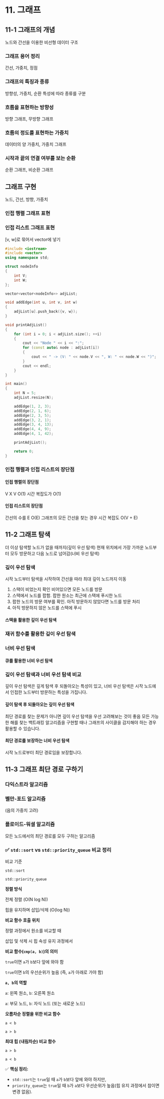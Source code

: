 ﻿# 11. 그래프
## 11-1 그래프의 개념
노드와 간선을 이용한 비선형 데이터 구조
### 그래프 용어 정리
간선, 가중치, 정점
### 그래프의 특징과 종류
방향성, 가중치, 순환 특성에 따라 종류를 구분
### 흐름을 표현하는 방향성
방향 그래프, 무방향 그래프
### 흐름의 정도를 표현하는 가중치
데이터의 양 가중치, 가중치 그래프
### 시작과 끝의 연결 여부를 보는 순환
순환 그래프, 비순환 그래프
## 그래프 구현
노드, 간선, 방향, 가중치
### 인접 행렬 그래프 표현
### 인접 리스트 그래프 표현
[v, w]로 묶어서 vector에 넣기
```c++
#include <iostream>
#include <vector>
using namespace std;

struct nodeInfo
{
	int V;
	int W;
};

vector<vector<nodeInfo>> adjList;

void addEdge(int u, int v, int w)
{
	adjList[u].push_back({v, w});
}

void printAdjList()
{
	for (int i = 0; i < adjList.size(); ++i)
	{
		cout << "Node " << i << ":";
		for (const auto& node : adjList[i])
		{
			cout << " -> (V: " << node.V << ", W: " << node.W << ")";
		}
		cout << endl;
	}
}

int main()
{
	int N = 5;
	adjList.resize(N);

	addEdge(1, 2, 3);
	addEdge(2, 1, 6);
	addEdge(2, 3, 5);
	addEdge(3, 2, 1);
	addEdge(3, 4, 13);
	addEdge(4, 4, 9);
	addEdge(4, 1, 42);

	printAdjList();

	return 0;
}
```

### 인접 행렬과 인접 리스트의 장단점
#### 인접 행렬의 장단점
V X V
O(1) 시간 복잡도가 O(1)
#### 인접 리스트의 장단점
간선의 수를 E
O(E)
그래프의 모든 간선을 찾는 경우 시간 복잡도
O(V + E)

## 11-2 그래프 탐색
더 이상 탐색할 노드가 없을 때까지(깊이 우선 탐색)
현재 위치에서 가장 가까운 노드부터 모두 방문하고 다음 노드로 넘어감(너비 우선 탐색)
### 깊이 우선 탐색
시작 노드부터 탐색을 시작하여 간선을 따라 최대 깊이 노드까지 이동
1. 스택이 비었는지 확인 비어있으면 모든 노드를 방문
2. 스택에서 노드를 팝함. 팝한 원소는 최근에 스택에 푸시한 노드
3. 팝한 노드의 방문 여부를 확인. 아직 방문하지 않았다면 노드를 방문 처리
4. 아직 방문하지 않은 노드를 스택에 푸시
#### 스택을 활용한 깊이 우선 탐색
### 재귀 함수를 활용한 깊이 우선 탐색
### 너비 우선 탐색
#### 큐를 활용한 너비 우선 탐색
### 깊이 우선 탐색과 너비 우선 탐색 비교
깊이 우선 탐색은 깊게 탐색 후 되돌아오는 특성이 있고, 너비 우선 탐색은 시작 노드에서 인접한 노드부터 방문하는 특성을 가집니다.
#### 깊이 탐색 후 되돌아오는 깊이 우선 탐색
최단 경로를 찾는 문제가 아니면 깊이 우선 탐색을 우선 고려해보는 것이 좋음
모든 가능한 해를 찾는 백트래킹 알고리즘을 구현할 때나 그래프의 사이클을 감지해야 하는 경우 활용할 수 있습니다.
#### 최단 경로를 보장하는 너비 우선 탐색
시작 노드로부터 최단 경로임을 보장합니다.

## 11-3 그래프 최단 경로 구하기
### 다익스트라 알고리즘
### 벨만-포드 알고리즘
(음의 가중치 고려)
### 플로이드-워셜 알고리즘
모든 노드에서의 최단 경로를 모두 구하는 알고리즘


### ✅ `std::sort` vs `std::priority_queue` 비교 정리

비교 기준

`std::sort`

`std::priority_queue`

**정렬 방식**

전체 정렬 (O(N log N))

힙을 유지하며 삽입/삭제 (O(log N))

**비교 함수 호출 위치**

정렬 과정에서 원소를 비교할 때

삽입 및 삭제 시 힙 속성 유지 과정에서

**비교 함수(`cmp(a, b)`)의 의미**

`true`이면 `a`가 `b`보다 앞에 와야 함

`true`이면 `b`의 우선순위가 높음 (즉, `a`가 아래로 가야 함)

**`a, b`의 역할**

`a`: 왼쪽 원소, `b`: 오른쪽 원소

`a`: 부모 노드, `b`: 자식 노드 (또는 새로운 노드)

**오름차순 정렬을 위한 비교 함수**

`a < b`

`a > b`

**최대 힙 (내림차순) 비교 함수**

`a > b`

`a < b`

✅ **핵심 정리:**

-   `std::sort`는 `true`일 때 `a`가 `b`보다 앞에 와야 하지만,
-   `priority_queue`는 `true`일 때 `b`가 `a`보다 우선순위가 높음(힙 유지 과정에서 참이면 변경 없음).

